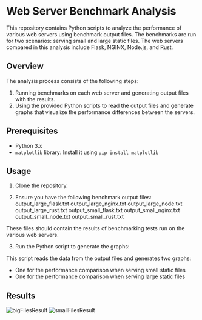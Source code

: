 # Web Server Benchmark Analysis

This repository contains Python scripts to analyze the performance of various web servers using benchmark output files. The benchmarks are run for two scenarios: serving small and large static files. The web servers compared in this analysis include Flask, NGINX, Node.js, and Rust.

## Overview

The analysis process consists of the following steps:

1. Running benchmarks on each web server and generating output files with the results.
2. Using the provided Python scripts to read the output files and generate graphs that visualize the performance differences between the servers.

## Prerequisites

- Python 3.x
- `matplotlib` library: Install it using `pip install matplotlib`

## Usage

1. Clone the repository.

2. Ensure you have the following benchmark output files:
output_large_flask.txt
output_large_nginx.txt
output_large_node.txt
output_large_rust.txt
output_small_flask.txt
output_small_nginx.txt
output_small_node.txt
output_small_rust.txt


These files should contain the results of benchmarking tests run on the various web servers.

3. Run the Python script to generate the graphs:


This script reads the data from the output files and generates two graphs:
- One for the performance comparison when serving small static files
- One for the performance comparison when serving large static files

## Results

![bigFilesResult](https://user-images.githubusercontent.com/58867539/235388765-1a4ec6c6-c27a-44c9-8fd7-a49eff16686b.png)
![smallFilesResult](https://user-images.githubusercontent.com/58867539/235388774-31bf317c-ec1f-4a1a-baa9-cd7769b12e3a.png)

